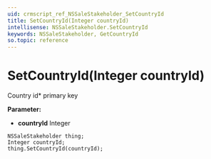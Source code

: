 ```yaml
---
uid: crmscript_ref_NSSaleStakeholder_SetCountryId
title: SetCountryId(Integer countryId)
intellisense: NSSaleStakeholder.SetCountryId
keywords: NSSaleStakeholder, GetCountryId
so.topic: reference
---
```


# SetCountryId(Integer countryId)

Country id* primary key

**Parameter:** 
* **countryId** Integer

```crmscript
NSSaleStakeholder thing;
Integer countryId;
thing.SetCountryId(countryId);
```

